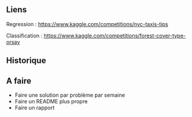 ## Liens

Regression :      https://www.kaggle.com/competitions/nyc-taxis-tips


Classification :  https://www.kaggle.com/competitions/forest-cover-type-orsay


## Historique 

## A faire
* Faire une solution par problème par semaine
* Faire un README plus propre
* Faire un rapport
